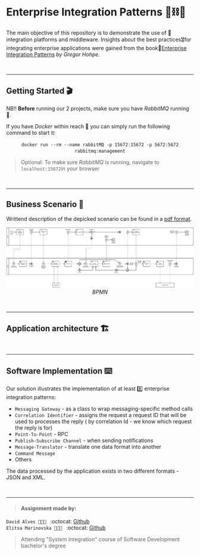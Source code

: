 # Enterprise Integration Patterns :office::chains::scroll:

The main objective of this repository is to demonstrate the use of :bridge_at_night: integration platforms and middleware. Insights about the best practices:medal_military:for integrating enterprise applications were gained from the book:closed_book:[Enterprise Integration Patterns](https://www.enterpriseintegrationpatterns.com) _by Gregor Hohpe_.

</br>

---
## Getting Started :clapper:
NB:bangbang: **Before** running our 2 projects, make sure you have _RabbitMQ_ running :rabbit:.  

If you have _Docker_ within reach :whale: you can simply run the following command to start it:
<p align="center"><code>docker run --rm --name rabbitMQ -p 15672:15672 -p 5672:5672 rabbitmq:management</code></p>  

> Optional: To make sure _RabbitMQ_ is running, navigate to `localhost:15672`in your browser


</br>

---
## Business Scenario :briefcase:
Writtend description of the depicked scenario can be found in a [pdf format](https://github.com/datsoftlyngby/soft2019fall-lsd-teaching-material/blob/master/week36/case_car_article.pdf).

<p align="center">
<img src="BPMN_CarRental.png">
<em>BPMN</em>
</p>

</br>

---
## Application architecture :building_construction:

</br>

---
## Software Implementation :keyboard:

Our solution illustrates the implementation of at least :five: enterprise integration patterns:
- `Messaging Gateway` - as a class to wrap messaging-specific method calls
- `Correlation Identifier` - assigns the request a request ID that will be used to processes the reply ( by correlation Id - we know which request the reply is for)
- `Point-To-Point` - RPC
- `Publish-Subscribe Channel` - when sending notifications
- `Message-Translator` - translate one data format into another
- `Command Message`
- Others

The data processed by the application exists in two different formats - JSON and XML.

</br>

---
> #### Assignment made by:   
`David Alves 👨🏻‍💻 ` :octocat: [Github](https://github.com/davi7725) <br />
`Elitsa Marinovska 👩🏻‍💻 ` :octocat: [Github](https://github.com/elit0451) <br />
> Attending "System Integration" course of Software Development bachelor's degree
